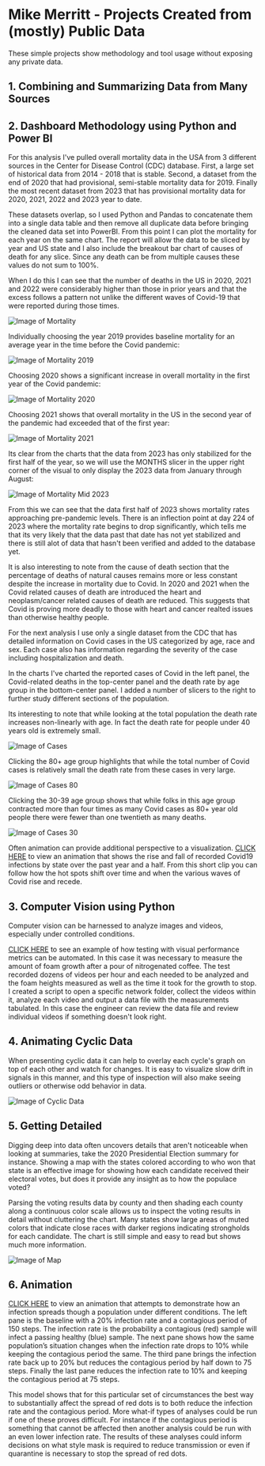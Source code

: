 # Mike Merritt - Projects Created from (mostly) Public Data

These simple projects show methodology and tool usage without exposing any private data.

## 1. Combining and Summarizing Data from Many Sources






## 2. Dashboard Methodology using Python and Power BI

For this analysis I've pulled overall mortality data in the USA from 3 different sources in the Center for Disease Control (CDC) database. First, a large set of historical data from 2014 - 2018 that is stable. Second, a dataset from the end of 2020 that had provisional, semi-stable mortality data for 2019. Finally the most recent dataset from 2023 that has provisional mortality data for 2020, 2021, 2022 and 2023 year to date.

These datasets overlap, so I used Python and Pandas to concatenate them into a single data table and then remove all duplicate data before bringing the cleaned data set into PowerBI.  From this point I can plot the mortality for each year on the same chart. The report will allow the data to be sliced by year and US state and I also include the breakout bar chart of causes of death for any slice.  Since any death can be from multiple causes these values do not sum to 100%.  

When I do this I can see that the number of deaths in the US in 2020, 2021 and 2022 were considerably higher than those in prior years and that the excess follows a pattern not unlike the different waves of Covid-19 that were reported during those times.  

![Image of Mortality](https://michaeljmerritt.github.io/Portfolio/Images/Mort0a.jpg)

Individually choosing the year 2019 provides baseline mortality for an average year in the time before the Covid pandemic:

![Image of Mortality 2019](https://michaeljmerritt.github.io/Portfolio/Images/Mort1a.jpg)

Choosing 2020 shows a significant increase in overall mortality in the first year of the Covid pandemic:

![Image of Mortality 2020](https://michaeljmerritt.github.io/Portfolio/Images/Mort2a.jpg)

Choosing 2021 shows that overall mortality in the US in the second year of the pandemic had exceeded that of the first year:

![Image of Mortality 2021](https://michaeljmerritt.github.io/Portfolio/Images/Mort3a.jpg)

Its clear from the charts that the data from 2023 has only stabilized for the first half of the year, so we will use the MONTHS slicer in the upper right corner of the visual to only display the 2023 data from January through August:

![Image of Mortality Mid 2023](https://michaeljmerritt.github.io/Portfolio/Images/Mort4a.jpg)

From this we can see that the data first half of 2023 shows mortality rates approaching pre-pandemic levels.  There is an inflection point at day 224 of 2023 where the mortality rate begins to drop significantly, which tells me that its very likely that the data past that date has not yet stabilized and there is still alot of data that hasn't been verified and added to the database yet.

It is also interesting to note from the cause of death section that the percentage of deaths of natural causes remains more or less constant despite the increase in mortality due to Covid.  In 2020 and 2021 when the Covid related causes of death are introduced the heart and neoplasm/cancer related causes of death are reduced.  This suggests that Covid is proving more deadly to those with heart and cancer realted issues than otherwise healthy people.

For the next analysis I use only a single dataset from the CDC that has detailed information on Covid cases in the US categorized by age, race and sex.  Each case also has information regarding the severity of the case including hospitalization and death. 

In the charts I've charted the reported cases of Covid in the left panel, the Covid-related deaths in the top-center panel and the death rate by age group in the bottom-center panel.  I added a number of slicers to the right to further study different sections of the population.

Its interesting to note that while looking at the total population the death rate increases non-linearly with age.  In fact the death rate for people under 40 years old is extremely small.

![Image of Cases](https://michaeljmerritt.github.io/Portfolio/Images/Cases0a.jpg)

Clicking the 80+ age group highlights that while the total number of Covid cases is relatively small the death rate from these cases in very large.

![Image of Cases 80](https://michaeljmerritt.github.io/Portfolio/Images/Cases1a.jpg)

Clicking the 30-39 age group shows that while folks in this age group contracted more than four times as many Covid cases as 80+ year old people there were fewer than one twentieth as many deaths.

![Image of Cases 30](https://michaeljmerritt.github.io/Portfolio/Images/Cases2a.jpg)

Often animation can provide additional perspective to a visualization.  [CLICK HERE](https://michaeljmerritt.github.io/Portfolio/Images/CovidMarch2022.mp4) to view an animation that shows the rise and fall of recorded Covid19 infections by state over the past year and a half.  From this short clip you can follow how the hot spots shift over time and when the various waves of Covid rise and recede.

## 3. Computer Vision using Python 

Computer vision can be harnessed to analyze images and videos, especially under controlled conditions.   

[CLICK HERE](https://michaeljmerritt.github.io/Portfolio/Images/Foam2.mp4) to see an example of how testing with visual performance metrics can be automated.  In this case it was necessary to measure the amount of foam growth after a pour of nitrogenated coffee.  The test recorded dozens of videos per hour and each needed to be analyzed and the foam heights measured as well as the time it took for the growth to stop.  I created a script to open a specific network folder, collect the videos within it, analyze each video and output a data file with the measurements tabulated.  In this case the engineer can review the data file and review individual videos if something doesn't look right.

## 4. Animating Cyclic Data

When presenting cyclic data it can help to overlay each cycle's graph on top of each other and watch for changes.  It is easy to visualize slow drift in signals in this manner, and this type of inspection will also make seeing outliers or otherwise odd behavior in data.  

![Image of Cyclic Data](https://michaeljmerritt.github.io/Portfolio/Images/CyclicSignsls.gif)

## 5. Getting Detailed

Digging deep into data often uncovers details that aren't noticeable when looking at summaries, take the 2020 Presidential Election summary for instance.  Showing a map with the states colored according to who won that state is an effective image for showing how each candidate received their electoral votes, but does it provide any insight as to how the populace voted?

Parsing the voting results data by county and then shading each county along a continuous color scale allows us to inspect the voting results in detail without cluttering the chart.  Many states show large areas of muted colors that indicate close races with darker regions indicating strongholds for each candidate.  The chart is still simple and easy to read but shows much more information.

![Image of Map](https://michaeljmerritt.github.io/Portfolio/Images/2020ElectionSmall.gif)

## 6. Animation

[CLICK HERE](https://michaeljmerritt.github.io/Portfolio/Images/infectionstudy.mp4) to view an animation that attempts to demonstrate how an infection spreads though a population under different conditions.  The left pane is the baseline with a 20% infection rate and a contagious period of 150 steps.  The infection rate is the probability a contagious (red) sample will infect a passing healthy (blue) sample.  The next pane shows how the same population’s situation changes when the infection rate drops to 10% while keeping the contagious period the same.  The third pane brings the infection rate back up to 20% but reduces the contagious period by half down to 75 steps.  Finally the last pane reduces the infection rate to 10% and keeping the contagious period at 75 steps.

This model shows that for this particular set of circumstances the best way to substantially affect the spread of red dots is to both reduce the infection rate and the contagious period.  More what-if types of analyses could be run if one of these proves difficult.  For instance if the contagious period is something that cannot be affected then another analysis could be run with an even lower infection rate.  The results of these analyses could inform decisions on what style mask is required to reduce transmission or even if quarantine is necessary to stop the spread of red dots.
